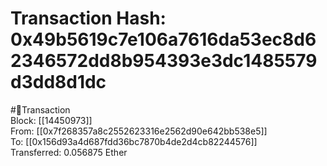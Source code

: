 
Transaction Hash: 0x49b5619c7e106a7616da53ec8d62346572dd8b954393e3dc1485579d3dd8d1dc
====================================================================================
  
#💸Transaction  
Block: [[14450973]]  
From: [[0x7f268357a8c2552623316e2562d90e642bb538e5]]  
To: [[0x156d93a4d687fdd36bc7870b4de2d4cb82244576]]  
Transferred: 0.056875 Ether
